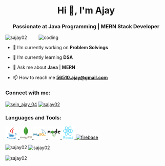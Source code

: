 
<h1 align="center">Hi 👋, I'm Ajay</h1>
<h3 align="center">Passionate at Java Programming | MERN Stack Developer</h3>
<img align="right" alt="coding" width="400" src="https://user-images.githubusercontent.com/69011963/137184767-79a13ec7-1bb3-4341-a6da-3a149c9c159a.gif"

<p align="left"> <img src="https://komarev.com/ghpvc/?username=sajay02&label=Profile%20views&color=0e75b6&style=flat" alt="sajay02" /> </p>

- 🔭 I’m currently working on **Problem Solvings** 

- 🌱 I’m currently learning **DSA**

- 💬 Ask me about **Java** | **MERN**

- 📫 How to reach me **56510.ajay@gmail.com**

<h3 align="left">Connect with me:</h3>
<p align="left">
<a href="https://instagram.com/sein_ajay_04" target="blank"><img align="center" src="https://raw.githubusercontent.com/rahuldkjain/github-profile-readme-generator/master/src/images/icons/Social/instagram.svg" alt="sein_ajay_04" height="30" width="40" /></a>
<a href="https://www.leetcode.com/sajay02" target="blank"><img align="center" src="https://raw.githubusercontent.com/rahuldkjain/github-profile-readme-generator/master/src/images/icons/Social/leet-code.svg" alt="sajay02" height="30" width="40" /></a>
</p>

<h3 align="left">Languages and Tools:</h3>
<p align="left"></a> <a href="https://www.java.com" target="_blank" rel="noreferrer"> <img src="https://raw.githubusercontent.com/devicons/devicon/master/icons/java/java-original.svg" alt="java" width="40" height="40"/> </a> <a href="https://www.mongodb.com/" target="_blank" rel="noreferrer"> <img src="https://raw.githubusercontent.com/devicons/devicon/master/icons/mongodb/mongodb-original-wordmark.svg" alt="mongodb" width="40" height="40"/> </a> <a href="https://www.mysql.com/" target="_blank" rel="noreferrer"> <img src="https://raw.githubusercontent.com/devicons/devicon/master/icons/mysql/mysql-original-wordmark.svg" alt="mysql" width="40" height="40"/> </a> <a href="https://nodejs.org" target="_blank" rel="noreferrer"> <img src="https://raw.githubusercontent.com/devicons/devicon/master/icons/nodejs/nodejs-original-wordmark.svg" alt="nodejs" width="40" height="40"/> </a> <a href="https://reactjs.org/" target="_blank" rel="noreferrer"> <img src="https://raw.githubusercontent.com/devicons/devicon/master/icons/react/react-original-wordmark.svg" alt="react" width="40" height="40"/> </a>  <a href="https://firebase.google.com/docs" target="_blank" rel="noreferrer"> <img src="https://www.gstatic.com/devrel-devsite/prod/v50a9748f336f0601961fb23638b43fbbc8f87f50f5f0aa83e2751247a72fbd3b/firebase/images/touchicon-180.png" alt="firebase" width="40" height="40"/> </a></p>

<p><img align="left" src="https://github-readme-stats.vercel.app/api/top-langs?username=sajay02&show_icons=true&locale=en&layout=compact" alt="sajay02" /></p>

<p>&nbsp;<img align="center" src="https://github-readme-stats.vercel.app/api?username=sajay02&show_icons=true&locale=en" alt="sajay02" /></p>

<p><img align="center" src="https://github-readme-streak-stats.herokuapp.com/?user=sajay02&" alt="sajay02" /></p>
